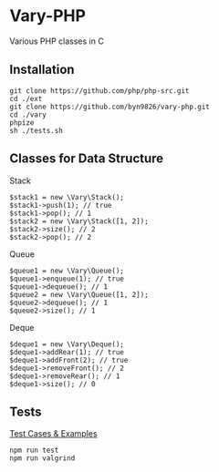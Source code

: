 # Vary-PHP
Various PHP classes in C

Installation
-
```
git clone https://github.com/php/php-src.git
cd ./ext
git clone https://github.com/byn9826/vary-php.git
cd ./vary
phpize
sh ./tests.sh
```
Classes for Data Structure
--
Stack
```
$stack1 = new \Vary\Stack();
$stack1->push(1); // true
$stack1->pop(); // 1
$stack2 = new \Vary\Stack([1, 2]);
$stack2->size(); // 2
$stack2->pop(); // 2
```
Queue
```
$queue1 = new \Vary\Queue();
$queue1->enqueue(1); // true
$queue1->dequeue(); // 1
$queue2 = new \Vary\Queue([1, 2]);
$queue2->dequeue(); // 1
$queue2->size(); // 1
```
Deque
```
$deque1 = new \Vary\Deque();
$deque1->addRear(1); // true
$deque1->addFront(2); // true
$deque1->removeFront(); // 2
$deque1->removeRear(); // 1
$deque1->size(); // 0
```

Tests
-
[Test Cases & Examples](https://github.com/byn9826/vary-php/tree/master/tests)
```
npm run test
npm run valgrind
```
